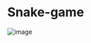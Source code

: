 # Snake-game
![image](https://github.com/ivanabasic645/Snake-game/assets/68820144/06b9f86b-919d-4d44-a885-19a7d96bc3f9)
